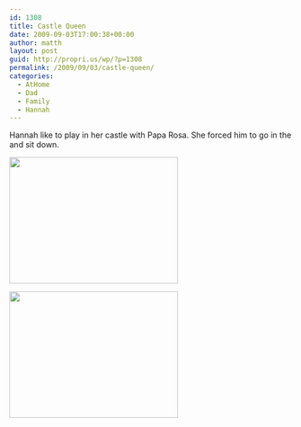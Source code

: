 ```yaml
---
id: 1308
title: Castle Queen
date: 2009-09-03T17:00:38+00:00
author: matth
layout: post
guid: http://propri.us/wp/?p=1308
permalink: /2009/09/03/castle-queen/
categories:
  - AtHome
  - Dad
  - Family
  - Hannah
---
```

Hannah like to play in her castle with Papa Rosa. She forced him to go in the and sit down. 

[<img src="http://hippeelee.com/blog/wp-content/uploads/2009/09/l_1600_1200_5EB2891F-8FE0-4099-883B-232276525BF2.jpeg" alt="" width="300" height="225" class="alignnone size-full wp-image-364" />](http://hippeelee.com/blog/wp-content/uploads/2009/09/l_1600_1200_5EB2891F-8FE0-4099-883B-232276525BF2.jpeg)

[<img src="http://hippeelee.com/blog/wp-content/uploads/2009/09/l_1600_1200_CDBAC0CD-40A4-4CE4-8C27-E82651780D98.jpeg" alt="" width="300" height="225" class="alignnone size-full wp-image-364" />](http://hippeelee.com/blog/wp-content/uploads/2009/09/l_1600_1200_CDBAC0CD-40A4-4CE4-8C27-E82651780D98.jpeg)
